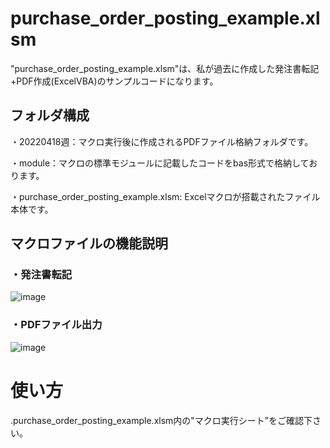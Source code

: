# purchase_order_posting_example.xlsm
 
"purchase_order_posting_example.xlsm"は、私が過去に作成した発注書転記+PDF作成(ExcelVBA)のサンプルコードになります。

## フォルダ構成
・20220418週：マクロ実行後に作成されるPDFファイル格納フォルダです。

・module：マクロの標準モジュールに記載したコードをbas形式で格納しております。

・purchase_order_posting_example.xlsm: Excelマクロが搭載されたファイル本体です。

## マクロファイルの機能説明
### ・発注書転記
![image](https://user-images.githubusercontent.com/30208963/192187009-9e32656b-007f-4f11-b86a-69997042abe4.png)


### ・PDFファイル出力
![image](https://user-images.githubusercontent.com/30208963/192188695-f76df9a4-0f73-4729-bc87-26fd769a5b39.png)



# 使い方
.purchase_order_posting_example.xlsm内の"マクロ実行シート”をご確認下さい。
